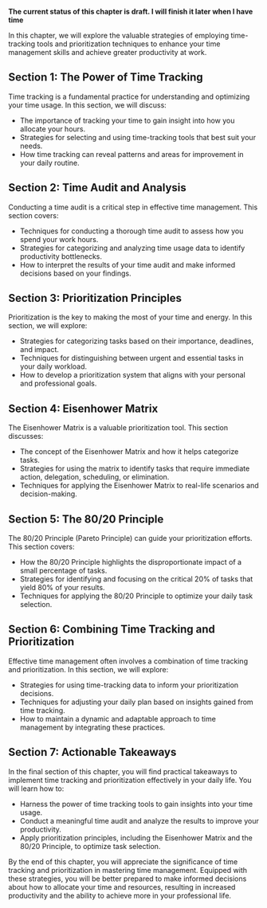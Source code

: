 **The current status of this chapter is draft. I will finish it later when I have time**

In this chapter, we will explore the valuable strategies of employing time-tracking tools and prioritization techniques to enhance your time management skills and achieve greater productivity at work.

Section 1: The Power of Time Tracking
-------------------------------------

Time tracking is a fundamental practice for understanding and optimizing your time usage. In this section, we will discuss:

* The importance of tracking your time to gain insight into how you allocate your hours.
* Strategies for selecting and using time-tracking tools that best suit your needs.
* How time tracking can reveal patterns and areas for improvement in your daily routine.

Section 2: Time Audit and Analysis
----------------------------------

Conducting a time audit is a critical step in effective time management. This section covers:

* Techniques for conducting a thorough time audit to assess how you spend your work hours.
* Strategies for categorizing and analyzing time usage data to identify productivity bottlenecks.
* How to interpret the results of your time audit and make informed decisions based on your findings.

Section 3: Prioritization Principles
------------------------------------

Prioritization is the key to making the most of your time and energy. In this section, we will explore:

* Strategies for categorizing tasks based on their importance, deadlines, and impact.
* Techniques for distinguishing between urgent and essential tasks in your daily workload.
* How to develop a prioritization system that aligns with your personal and professional goals.

Section 4: Eisenhower Matrix
----------------------------

The Eisenhower Matrix is a valuable prioritization tool. This section discusses:

* The concept of the Eisenhower Matrix and how it helps categorize tasks.
* Strategies for using the matrix to identify tasks that require immediate action, delegation, scheduling, or elimination.
* Techniques for applying the Eisenhower Matrix to real-life scenarios and decision-making.

Section 5: The 80/20 Principle
------------------------------

The 80/20 Principle (Pareto Principle) can guide your prioritization efforts. This section covers:

* How the 80/20 Principle highlights the disproportionate impact of a small percentage of tasks.
* Strategies for identifying and focusing on the critical 20% of tasks that yield 80% of your results.
* Techniques for applying the 80/20 Principle to optimize your daily task selection.

Section 6: Combining Time Tracking and Prioritization
-----------------------------------------------------

Effective time management often involves a combination of time tracking and prioritization. In this section, we will explore:

* Strategies for using time-tracking data to inform your prioritization decisions.
* Techniques for adjusting your daily plan based on insights gained from time tracking.
* How to maintain a dynamic and adaptable approach to time management by integrating these practices.

Section 7: Actionable Takeaways
-------------------------------

In the final section of this chapter, you will find practical takeaways to implement time tracking and prioritization effectively in your daily life. You will learn how to:

* Harness the power of time tracking tools to gain insights into your time usage.
* Conduct a meaningful time audit and analyze the results to improve your productivity.
* Apply prioritization principles, including the Eisenhower Matrix and the 80/20 Principle, to optimize task selection.

By the end of this chapter, you will appreciate the significance of time tracking and prioritization in mastering time management. Equipped with these strategies, you will be better prepared to make informed decisions about how to allocate your time and resources, resulting in increased productivity and the ability to achieve more in your professional life.
